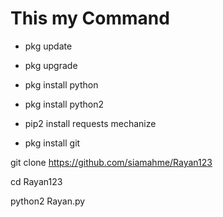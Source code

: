# This my Command



* pkg update

* pkg upgrade

* pkg install python

* pkg install python2

* pip2 install requests mechanize

* pkg install git

git clone https://github.com/siamahme/Rayan123

cd Rayan123


python2 Rayan.py
